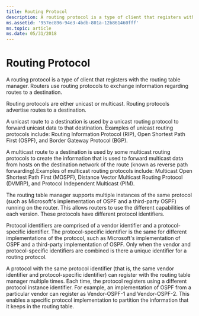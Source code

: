 ```yaml
---
title: Routing Protocol
description: A routing protocol is a type of client that registers with the routing table manager. Routers use routing protocols to exchange information regarding routes to a destination.
ms.assetid: '957ec896-94e3-4bdb-801a-12b861460fff'
ms.topic: article
ms.date: 05/31/2018
---
```


# Routing Protocol

A routing protocol is a type of client that registers with the routing table manager. Routers use routing protocols to exchange information regarding routes to a destination.

Routing protocols are either unicast or multicast. Routing protocols advertise routes to a destination.

A unicast route to a destination is used by a unicast routing protocol to forward unicast data to that destination. Examples of unicast routing protocols include: Routing Information Protocol (RIP), Open Shortest Path First (OSPF), and Border Gateway Protocol (BGP).

A multicast route to a destination is used by some multicast routing protocols to create the information that is used to forward multicast data from hosts on the destination network of the route (known as reverse path forwarding).Examples of multicast routing protocols include: Multicast Open Shortest Path First (MOSPF), Distance Vector Multicast Routing Protocol (DVMRP), and Protocol Independent Multicast (PIM).

The routing table manager supports multiple instances of the same protocol (such as Microsoft's implementation of OSPF and a third-party OSPF) running on the router. This allows routers to use the different capabilities of each version. These protocols have different protocol identifiers.

Protocol identifiers are comprised of a vendor identifier and a protocol-specific identifier. The protocol-specific identifier is the same for different implementations of the protocol, such as Microsoft's implementation of OSPF and a third-party implementation of OSPF. Only when the vendor and protocol-specific identifiers are combined is there a unique identifier for a routing protocol.

A protocol with the same protocol identifier (that is, the same vendor identifier and protocol-specific identifier) can register with the routing table manager multiple times. Each time, the protocol registers using a different protocol instance identifier. For example, an implementation of OSPF from a particular vendor can register as Vendor-OSPF-1 and Vendor-OSPF-2. This enables a specific protocol implementation to partition the information that it keeps in the routing table.

 

 





